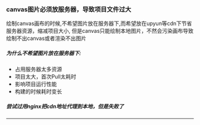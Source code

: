 ### canvas图片必须放服务器，导致项目文件过大
绘制canvas画布的时候,不希望图片放在服务器下,而希望放在upyun等cdn下节省服务器资源，缩减项目大小, 但是canvas只能绘制本地图片，不然会污染画布导致绘制不出canvas或者渲染不出图片<br />

##### 为什么不希望图片放在服务器下:
- 占用服务器太多资源
- 项目太大，首次Pull太耗时
- 影响项目运行性能
- 构建的时候耗时变长

##### 尝试过用nginx把cdn地址代理到本地，但是失败了

---

### 


